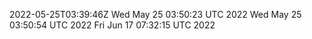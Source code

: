 2022-05-25T03:39:46Z
Wed May 25 03:50:23 UTC 2022
Wed May 25 03:50:54 UTC 2022
Fri Jun 17 07:32:15 UTC 2022
